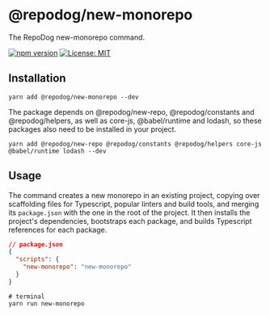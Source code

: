 # @repodog/new-monorepo

The RepoDog new-monorepo command.

[![npm version](https://badge.fury.io/js/%40repodog%2Fnew-monorepo.svg)](https://badge.fury.io/js/%40repodog%2Fnew-monorepo)
[![License: MIT](https://img.shields.io/badge/License-MIT-yellow.svg)](LICENSE)

## Installation

```shell
yarn add @repodog/new-monorepo --dev
```

The package depends on @repodog/new-repo, @repodog/constants and @repodog/helpers, as well as core-js, @babel/runtime
and lodash, so these packages also need to be installed in your project.

```shell
yarn add @repodog/new-repo @repodog/constants @repodog/helpers core-js @babel/runtime lodash --dev
```

## Usage

The command creates a new monorepo in an existing project, copying over scaffolding files for Typescript, popular
linters and build tools, and merging its `package.json` with the one in the root of the project. It then installs
the project's dependencies, bootstraps each package, and builds Typescript references for each package.

```json
// package.json
{
  "scripts": {
    "new-monorepo": "new-monorepo"
  }
}
```

```shell
# terminal
yarn run new-monorepo
```
